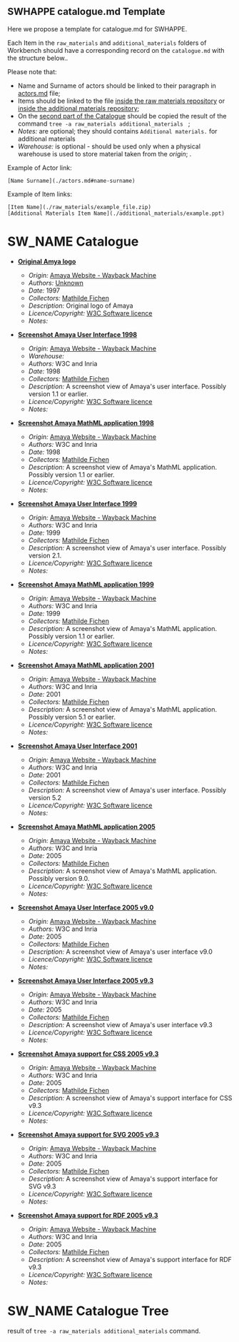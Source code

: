 ## SWHAPPE catalogue.md Template

Here we propose a template for catalogue<span>.md for SWHAPPE.

Each Item in the `raw_materials` and `additional_materials` folders of Workbench should have a corresponding record on the `catalogue.md` with the structure below..

Please note that:
* Name and Surname of actors should be linked to their paragraph in [actors.md](./actors.md) file;
* Items should be linked to the file [inside the raw materials repository](./raw_matherials/) or [inside the additional materials repository](./additional_matherials/);
* On the [second part of the Catalogue](./catalogue.md#SW_NAME-Catalogue-Tree) should be copied the result of the command `tree -a raw_materials additional_materials ` ;
* *Notes:* are optional; they should contains `Additional materials.` for additional materials
* *Warehouse:* is optional - should be used only when a physical warehouse is used to store material taken from the *origin*; .

Example of Actor link:
~~~
[Name Surname](./actors.md#name-surname)
~~~
Example of Item links:
~~~
[Item Name](./raw_materials/example_file.zip)
[Additional Materials Item Name](./additional_materials/example.ppt)
~~~


# SW_NAME Catalogue

* **[Original Amya logo](./additional_materials/other/amaya-logo-1997.gif)**
  * *Origin:* [Amaya Website - Wayback Machine](https://web.archive.org/web/19970605010725/https://www.w3.org/Amaya/)
  * *Authors:* [Unknown](./actors.md#name-surname)
  * *Date:* 1997
  * *Collectors:* [Mathilde Fichen](./actors.md#fichen-mathilde)
  * *Description:* Original logo of Amaya
  * *Licence/Copyright:* [W3C Software licence](https://www.w3.org/Consortium/Legal/2015/copyright-software-and-document)
  * *Notes:* 
 
 
* **[Screenshot Amaya User Interface 1998](./raw_materials/other/1998-amaya-ui.gif)**
  * *Origin:* [Amaya Website - Wayback Machine](https://web.archive.org/web/19980703153334/https://www.w3.org/Amaya/)
  * *Warehouse:* 
  * *Authors:* W3C and Inria
  * *Date:* 1998 
  * *Collectors:* [Mathilde Fichen](./actors.md#fichen-mathilde)
  * *Description:* A screenshot view of Amaya's user interface. Possibly version 1.1 or earlier.
  * *Licence/Copyright:* [W3C Software licence](https://www.w3.org/Consortium/Legal/2015/copyright-software-and-document)
  * *Notes:* 
 
 * **[Screenshot Amaya MathML application 1998](./raw_materials/other/1998-amaya-math.gif)**
   * *Origin:* [Amaya Website - Wayback Machine](https://web.archive.org/web/19980703153334/https://www.w3.org/Amaya/)
   * *Authors:* W3C and Inria
   * *Date:* 1998 
   * *Collectors:* [Mathilde Fichen](./actors.md#fichen-mathilde)
   * *Description:* A screenshot view of Amaya's MathML application. Possibly version 1.1 or earlier.
   * *Licence/Copyright:* [W3C Software licence](https://www.w3.org/Consortium/Legal/2015/copyright-software-and-document)
   * *Notes:* 
  

* **[Screenshot Amaya User Interface 1999](./raw_materials/other/1999-v-2-1-amaya-ui.gif)**
  * *Origin:* [Amaya Website - Wayback Machine](https://web.archive.org/web/19990914133746/https://www.w3.org/Amaya/)
  * *Authors:* W3C and Inria
  * *Date:* 1999 
  * *Collectors:* [Mathilde Fichen](./actors.md#fichen-mathilde)
  * *Description:* A screenshot view of Amaya's user interface. Possibly version 2.1.
  * *Licence/Copyright:* [W3C Software licence](https://www.w3.org/Consortium/Legal/2015/copyright-software-and-document)
  * *Notes:* 

 * **[Screenshot Amaya MathML application 1999](./raw_materials/other/1999-v-2-1-amaya-math.gif)**
   * *Origin:* [Amaya Website - Wayback Machine](https://web.archive.org/web/19990914133746/https://www.w3.org/Amaya/)
   * *Authors:* W3C and Inria
   * *Date:* 1999 
   * *Collectors:* [Mathilde Fichen](./actors.md#fichen-mathilde)
   * *Description:* A screenshot view of Amaya's MathML application. Possibly version 1.1 or earlier.
   * *Licence/Copyright:* [W3C Software licence](https://www.w3.org/Consortium/Legal/2015/copyright-software-and-document)
   * *Notes:*  

  * **[Screenshot Amaya MathML application 2001](./raw_materials/other/2001-amaya-math.gif)**
    * *Origin:* [Amaya Website - Wayback Machine](https://web.archive.org/web/20010802113526/http://www.w3.org/Amaya/Amaya.html)
    * *Authors:* W3C and Inria
    * *Date:* 2001
    * *Collectors:* [Mathilde Fichen](./actors.md#fichen-mathilde)
    * *Description:* A screenshot view of Amaya's MathML application. Possibly version 5.1 or earlier.
    * *Licence/Copyright:* [W3C Software licence](https://www.w3.org/Consortium/Legal/2015/copyright-software-and-document)
    * *Notes:*  
 

* **[Screenshot Amaya User Interface 2001](./raw_materials/other/2001-v-5-2-amaya-ui.gif)**
  * *Origin:* [Amaya Website - Wayback Machine]([https://web.archive.org/web/19990914133746/https://www.w3.org/Amaya/](https://web.archive.org/web/20011116163408/http://www.w3.org/Amaya/Amaya.html))
  * *Authors:* W3C and Inria
  * *Date:* 2001 
  * *Collectors:* [Mathilde Fichen](./actors.md#fichen-mathilde)
  * *Description:* A screenshot view of Amaya's user interface. Possibly version 5.2
  * *Licence/Copyright:* [W3C Software licence](https://www.w3.org/Consortium/Legal/2015/copyright-software-and-document)
  * *Notes:*  
 
* **[Screenshot Amaya MathML application 2005](./raw_materials/other/2005-v-9-0-amaia-math.png)**
  * *Origin:* [Amaya Website - Wayback Machine]([https://web.archive.org/web/20010802113526/http://www.w3.org/Amaya/Amaya.html](https://web.archive.org/web/20050401021204/http://www.w3.org/Amaya/Amaya.html))
  * *Authors:* W3C and Inria
  * *Date:* 2005
  * *Collectors:* [Mathilde Fichen](./actors.md#fichen-mathilde)
  * *Description:* A screenshot view of Amaya's MathML application. Possibly version 9.0.
  * *Licence/Copyright:* [W3C Software licence](https://www.w3.org/Consortium/Legal/2015/copyright-software-and-document)
  * *Notes:*  
 
* **[Screenshot Amaya User Interface 2005 v9.0](./raw_materials/other/2005-v-9-0-amaia-ui.png)**
  * *Origin:* [Amaya Website - Wayback Machine]([[https://web.archive.org/web/19990914133746/https://www.w3.org/Amaya/](https://web.archive.org/web/20011116163408/http://www.w3.org/Amaya/Amaya.html)](https://web.archive.org/web/20050401021204/http://www.w3.org/Amaya/Amaya.html))
  * *Authors:* W3C and Inria
  * *Date:* 2005 
  * *Collectors:* [Mathilde Fichen](./actors.md#fichen-mathilde)
  * *Description:* A screenshot view of Amaya's user interface v9.0
  * *Licence/Copyright:* [W3C Software licence](https://www.w3.org/Consortium/Legal/2015/copyright-software-and-document)
  * *Notes:*   
 
* **[Screenshot Amaya User Interface 2005 v9.3](./raw_materials/other/2005-v-9-3-amaya-ui.png)**
  * *Origin:* [Amaya Website - Wayback Machine]([[[https://web.archive.org/web/19990914133746/https://www.w3.org/Amaya/](https://web.archive.org/web/20011116163408/http://www.w3.org/Amaya/Amaya.html)](https://web.archive.org/web/20050401021204/http://www.w3.org/Amaya/Amaya.html)](https://web.archive.org/web/20051218224723/http://www.w3.org/Amaya/Amaya.html))
  * *Authors:* W3C and Inria
  * *Date:* 2005 
  * *Collectors:* [Mathilde Fichen](./actors.md#fichen-mathilde)
  * *Description:* A screenshot view of Amaya's user interface v9.3
  * *Licence/Copyright:* [W3C Software licence](https://www.w3.org/Consortium/Legal/2015/copyright-software-and-document)
  * *Notes:* 
 
 * **[Screenshot Amaya support for CSS 2005 v9.3](./raw_materials/other/2005-9-3-amaya-CSS.png)**
   * *Origin:* [Amaya Website - Wayback Machine]([[[https://web.archive.org/web/19990914133746/https://www.w3.org/Amaya/](https://web.archive.org/web/20011116163408/http://www.w3.org/Amaya/Amaya.html)](https://web.archive.org/web/20050401021204/http://www.w3.org/Amaya/Amaya.html)](https://web.archive.org/web/20051218224723/http://www.w3.org/Amaya/Amaya.html))
   * *Authors:* W3C and Inria
   * *Date:* 2005 
   * *Collectors:* [Mathilde Fichen](./actors.md#fichen-mathilde)
   * *Description:* A screenshot view of Amaya's support interface for CSS v9.3
   * *Licence/Copyright:* [W3C Software licence](https://www.w3.org/Consortium/Legal/2015/copyright-software-and-document)
   * *Notes:*  
 
 * **[Screenshot Amaya support for SVG 2005 v9.3](./raw_materials/other/2005-v-9-3-amaya-ui-svg.png)**
   * *Origin:* [Amaya Website - Wayback Machine]([[[https://web.archive.org/web/19990914133746/https://www.w3.org/Amaya/](https://web.archive.org/web/20011116163408/http://www.w3.org/Amaya/Amaya.html)](https://web.archive.org/web/20050401021204/http://www.w3.org/Amaya/Amaya.html)](https://web.archive.org/web/20051218224723/http://www.w3.org/Amaya/Amaya.html))
   * *Authors:* W3C and Inria
   * *Date:* 2005 
   * *Collectors:* [Mathilde Fichen](./actors.md#fichen-mathilde)
   * *Description:* A screenshot view of Amaya's support interface for SVG v9.3
   * *Licence/Copyright:* [W3C Software licence](https://www.w3.org/Consortium/Legal/2015/copyright-software-and-document)
   * *Notes:*   
 
 * **[Screenshot Amaya support for RDF 2005 v9.3](./raw_materials/other/2005-v-9-3-amaya-RDF.png)**
   * *Origin:* [Amaya Website - Wayback Machine]([[[https://web.archive.org/web/19990914133746/https://www.w3.org/Amaya/](https://web.archive.org/web/20011116163408/http://www.w3.org/Amaya/Amaya.html)](https://web.archive.org/web/20050401021204/http://www.w3.org/Amaya/Amaya.html)](https://web.archive.org/web/20051218224723/http://www.w3.org/Amaya/Amaya.html))
   * *Authors:* W3C and Inria
   * *Date:* 2005 
   * *Collectors:* [Mathilde Fichen](./actors.md#fichen-mathilde)
   * *Description:* A screenshot view of Amaya's support interface for RDF v9.3
   * *Licence/Copyright:* [W3C Software licence](https://www.w3.org/Consortium/Legal/2015/copyright-software-and-document)
   * *Notes:*  
 
# SW_NAME Catalogue Tree


result of `tree -a raw_materials additional_materials` command.
